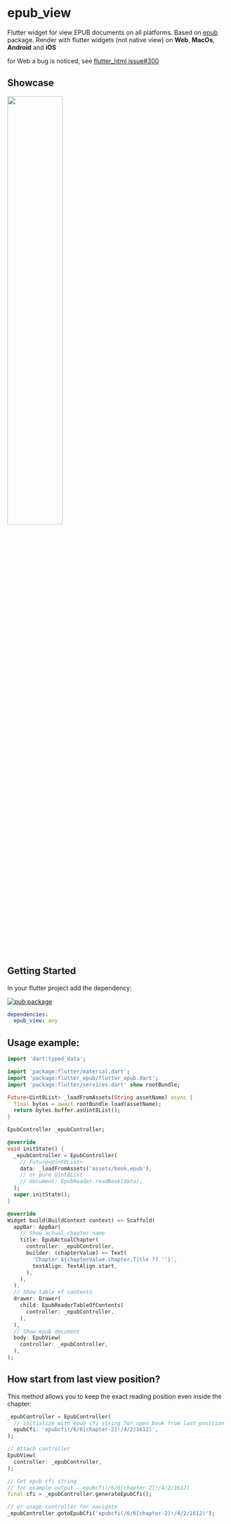 # epub_view

Flutter widget for view EPUB documents on all platforms. Based on [epub](https://pub.dev/packages/epub) package. Render with flutter widgets (not native view) on **Web**, **MacOs**, **Android** and **iOS**

for Web a bug is noticed, see [flutter_html issue#300](https://github.com/Sub6Resources/flutter_html/issues/300)

## Showcase

<img width="50%" src="https://raw.githubusercontent.com/rbcprolabs/packages.flutter/master/packages/epub_view/example/media/example.gif?raw=true" />

## Getting Started

In your flutter project add the dependency:

[![pub package](https://img.shields.io/pub/v/epub_view.svg)](https://pub.dartlang.org/packages/epub_view)

```yaml
dependencies:
  epub_view: any
```

## Usage example:
```dart
import 'dart:typed_data';

import 'package:flutter/material.dart';
import 'package:flutter_epub/flutter_epub.dart';
import 'package:flutter/services.dart' show rootBundle;

Future<Uint8List> _loadFromAssets(String assetName) async {
  final bytes = await rootBundle.load(assetName);
  return bytes.buffer.asUint8List();
}

EpubController _epubController;

@override
void initState() {
  _epubController = EpubController(
    // Future<Uint8List>
    data: _loadFromAssets('assets/book.epub'),
    // or pure Uint8List
    // document: EpubReader.readBook(data),
  );
  super.initState();
}

@override
Widget build(BuildContext context) => Scaffold(
  appBar: AppBar(
    // Show actual chapter name
    title: EpubActualChapter(
      controller: _epubController,
      builder: (chapterValue) => Text(
        'Chapter ${chapterValue.chapter.Title ?? ''}',
        textAlign: TextAlign.start,
      ),
    ),
  ),
  // Show table of contents
  drawer: Drawer(
    child: EpubReaderTableOfContents(
      controller: _epubController,
    ),
  ),
  // Show epub document
  body: EpubView(
    controller: _epubController,
  ),
);
```

## How start from last view position?
This method allows you to keep the exact reading position even inside the chapter:
```dart
_epubController = EpubController(
  // initialize with epub cfi string for open book from last position
  epubCfi: 'epubcfi(/6/6[chapter-2]!/4/2/1612)',
);

// Attach controller
EpubView(
  controller: _epubController,
);

// Get epub cfi string
// for example output - epubcfi(/6/6[chapter-2]!/4/2/1612)
final cfi = _epubController.generateEpubCfi();

// or usage controller for navigate
_epubController.gotoEpubCfi('epubcfi(/6/6[chapter-2]!/4/2/1612)');
```


